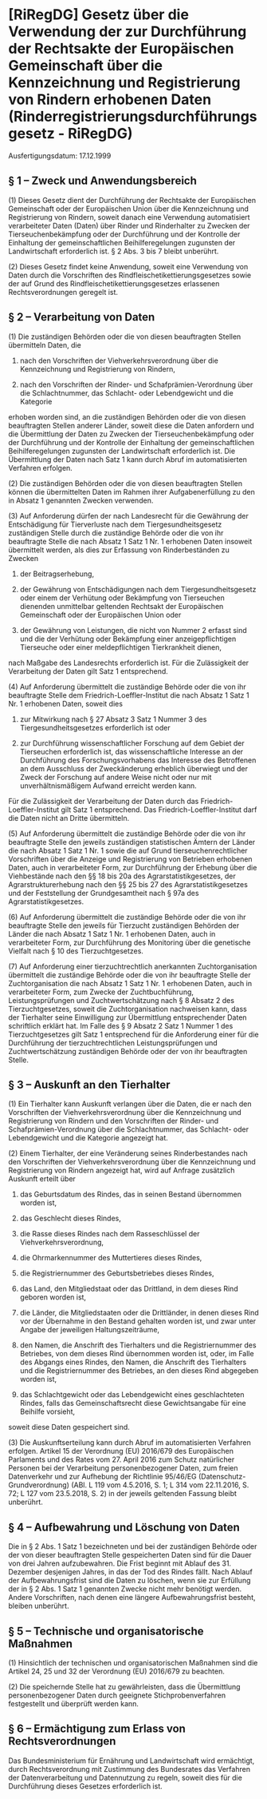 # [RiRegDG] Gesetz über die Verwendung der zur Durchführung der Rechtsakte der Europäischen Gemeinschaft über die Kennzeichnung und Registrierung von Rindern erhobenen Daten  (Rinderregistrierungsdurchführungsgesetz - RiRegDG)

Ausfertigungsdatum: 17.12.1999

 

## § 1 – Zweck und Anwendungsbereich

(1) Dieses Gesetz dient der Durchführung der Rechtsakte der Europäischen Gemeinschaft oder der Europäischen Union über die Kennzeichnung und Registrierung von Rindern, soweit danach eine Verwendung automatisiert verarbeiteter Daten (Daten) über Rinder und Rinderhalter zu Zwecken der Tierseuchenbekämpfung oder der Durchführung und der Kontrolle der Einhaltung der gemeinschaftlichen Beihilferegelungen zugunsten der Landwirtschaft erforderlich ist. § 2 Abs. 3 bis 7 bleibt unberührt.

(2) Dieses Gesetz findet keine Anwendung, soweit eine Verwendung von Daten durch die Vorschriften des Rindfleischetikettierungsgesetzes sowie der auf Grund des Rindfleischetikettierungsgesetzes erlassenen Rechtsverordnungen geregelt ist.


## § 2 – Verarbeitung von Daten

(1) Die zuständigen Behörden oder die von diesen beauftragten Stellen übermitteln Daten, die

1. nach den Vorschriften der Viehverkehrsverordnung über die Kennzeichnung und Registrierung von Rindern,

2. nach den Vorschriften der Rinder- und Schafprämien-Verordnung über die Schlachtnummer, das Schlacht- oder Lebendgewicht und die Kategorie

erhoben worden sind, an die zuständigen Behörden oder die von diesen beauftragten Stellen anderer Länder, soweit diese die Daten anfordern und die Übermittlung der Daten zu Zwecken der Tierseuchenbekämpfung oder der Durchführung und der Kontrolle der Einhaltung der gemeinschaftlichen Beihilferegelungen zugunsten der Landwirtschaft erforderlich ist. Die Übermittlung der Daten nach Satz 1 kann durch Abruf im automatisierten Verfahren erfolgen.

(2) Die zuständigen Behörden oder die von diesen beauftragten Stellen können die übermittelten Daten im Rahmen ihrer Aufgabenerfüllung zu den in Absatz 1 genannten Zwecken verwenden.

(3) Auf Anforderung dürfen der nach Landesrecht für die Gewährung der Entschädigung für Tierverluste nach dem Tiergesundheitsgesetz zuständigen Stelle durch die zuständige Behörde oder die von ihr beauftragte Stelle die nach Absatz 1 Satz 1 Nr. 1 erhobenen Daten insoweit übermittelt werden, als dies zur Erfassung von Rinderbeständen zu Zwecken

1. der Beitragserhebung,

2. der Gewährung von Entschädigungen nach dem Tiergesundheitsgesetz oder einem der Verhütung oder Bekämpfung von Tierseuchen dienenden unmittelbar geltenden Rechtsakt der Europäischen Gemeinschaft oder der Europäischen Union oder

3. der Gewährung von Leistungen, die nicht von Nummer 2 erfasst sind und die der Verhütung oder Bekämpfung einer anzeigepflichtigen Tierseuche oder einer meldepflichtigen Tierkrankheit dienen,

nach Maßgabe des Landesrechts erforderlich ist. Für die Zulässigkeit der Verarbeitung der Daten gilt Satz 1 entsprechend.

(4) Auf Anforderung übermittelt die zuständige Behörde oder die von ihr beauftragte Stelle dem Friedrich-Loeffler-Institut die nach Absatz 1 Satz 1 Nr. 1 erhobenen Daten, soweit dies

1. zur Mitwirkung nach § 27 Absatz 3 Satz 1 Nummer 3 des Tiergesundheitsgesetzes erforderlich ist oder

2. zur Durchführung wissenschaftlicher Forschung auf dem Gebiet der Tierseuchen erforderlich ist, das wissenschaftliche Interesse an der Durchführung des Forschungsvorhabens das Interesse des Betroffenen an dem Ausschluss der Zweckänderung erheblich überwiegt und der Zweck der Forschung auf andere Weise nicht oder nur mit unverhältnismäßigem Aufwand erreicht werden kann.

Für die Zulässigkeit der Verarbeitung der Daten durch das Friedrich-Loeffler-Institut gilt Satz 1 entsprechend. Das Friedrich-Loeffler-Institut darf die Daten nicht an Dritte übermitteln.

(5) Auf Anforderung übermittelt die zuständige Behörde oder die von ihr beauftragte Stelle den jeweils zuständigen statistischen Ämtern der Länder die nach Absatz 1 Satz 1 Nr. 1 sowie die auf Grund tierseuchenrechtlicher Vorschriften über die Anzeige und Registrierung von Betrieben erhobenen Daten, auch in verarbeiteter Form, zur Durchführung der Erhebung über die Viehbestände nach den §§ 18 bis 20a des Agrarstatistikgesetzes, der Agrarstrukturerhebung nach den §§ 25 bis 27 des Agrarstatistikgesetzes und der Feststellung der Grundgesamtheit nach § 97a des Agrarstatistikgesetzes.

(6) Auf Anforderung übermittelt die zuständige Behörde oder die von ihr beauftragte Stelle den jeweils für Tierzucht zuständigen Behörden der Länder die nach Absatz 1 Satz 1 Nr. 1 erhobenen Daten, auch in verarbeiteter Form, zur Durchführung des Monitoring über die genetische Vielfalt nach § 10 des Tierzuchtgesetzes.

(7) Auf Anforderung einer tierzuchtrechtlich anerkannten Zuchtorganisation übermittelt die zuständige Behörde oder die von ihr beauftragte Stelle der Zuchtorganisation die nach Absatz 1 Satz 1 Nr. 1 erhobenen Daten, auch in verarbeiteter Form, zum Zwecke der Zuchtbuchführung, Leistungsprüfungen und Zuchtwertschätzung nach § 8 Absatz 2 des Tierzuchtgesetzes, soweit die Zuchtorganisation nachweisen kann, dass der Tierhalter seine Einwilligung zur Übermittlung entsprechender Daten schriftlich erklärt hat. Im Falle des § 9 Absatz 2 Satz 1 Nummer 1 des Tierzuchtgesetzes gilt Satz 1 entsprechend für die Anforderung einer für die Durchführung der tierzuchtrechtlichen Leistungsprüfungen und Zuchtwertschätzung zuständigen Behörde oder der von ihr beauftragten Stelle.


## § 3 – Auskunft an den Tierhalter

(1) Ein Tierhalter kann Auskunft verlangen über die Daten, die er nach den Vorschriften der Viehverkehrsverordnung über die Kennzeichnung und Registrierung von Rindern und den Vorschriften der Rinder- und Schafprämien-Verordnung über die Schlachtnummer, das Schlacht- oder Lebendgewicht und die Kategorie angezeigt hat.

(2) Einem Tierhalter, der eine Veränderung seines Rinderbestandes nach den Vorschriften der Viehverkehrsverordnung über die Kennzeichnung und Registrierung von Rindern angezeigt hat, wird auf Anfrage zusätzlich Auskunft erteilt über

1. das Geburtsdatum des Rindes, das in seinen Bestand übernommen worden ist,

2. das Geschlecht dieses Rindes,

3. die Rasse dieses Rindes nach dem Rasseschlüssel der Viehverkehrsverordnung,

4. die Ohrmarkennummer des Muttertieres dieses Rindes,

5. die Registriernummer des Geburtsbetriebes dieses Rindes,

6. das Land, den Mitgliedstaat oder das Drittland, in dem dieses Rind geboren worden ist,

7. die Länder, die Mitgliedstaaten oder die Drittländer, in denen dieses Rind vor der Übernahme in den Bestand gehalten worden ist, und zwar unter Angabe der jeweiligen Haltungszeiträume,

8. den Namen, die Anschrift des Tierhalters und die Registriernummer des Betriebes, von dem dieses Rind übernommen worden ist, oder, im Falle des Abgangs eines Rindes, den Namen, die Anschrift des Tierhalters und die Registriernummer des Betriebes, an den dieses Rind abgegeben worden ist,

9. das Schlachtgewicht oder das Lebendgewicht eines geschlachteten Rindes, falls das Gemeinschaftsrecht diese Gewichtsangabe für eine Beihilfe vorsieht,

soweit diese Daten gespeichert sind.

(3) Die Auskunftserteilung kann durch Abruf im automatisierten Verfahren erfolgen. Artikel 15 der Verordnung (EU) 2016/679 des Europäischen Parlaments und des Rates vom 27. April 2016 zum Schutz natürlicher Personen bei der Verarbeitung personenbezogener Daten, zum freien Datenverkehr und zur Aufhebung der Richtlinie 95/46/EG (Datenschutz-Grundverordnung) (ABl. L 119 vom 4.5.2016, S. 1; L 314 vom 22.11.2016, S. 72; L 127 vom 23.5.2018, S. 2) in der jeweils geltenden Fassung bleibt unberührt.


## § 4 – Aufbewahrung und Löschung von Daten

Die in § 2 Abs. 1 Satz 1 bezeichneten und bei der zuständigen Behörde oder der von dieser beauftragten Stelle gespeicherten Daten sind für die Dauer von drei Jahren aufzubewahren. Die Frist beginnt mit Ablauf des 31. Dezember desjenigen Jahres, in das der Tod des Rindes fällt. Nach Ablauf der Aufbewahrungsfrist sind die Daten zu löschen, wenn sie zur Erfüllung der in § 2 Abs. 1 Satz 1 genannten Zwecke nicht mehr benötigt werden. Andere Vorschriften, nach denen eine längere Aufbewahrungsfrist besteht, bleiben unberührt.


## § 5 – Technische und organisatorische Maßnahmen

(1) Hinsichtlich der technischen und organisatorischen Maßnahmen sind die Artikel 24, 25 und 32 der Verordnung (EU) 2016/679 zu beachten.

(2) Die speichernde Stelle hat zu gewährleisten, dass die Übermittlung personenbezogener Daten durch geeignete Stichprobenverfahren festgestellt und überprüft werden kann.


## § 6 – Ermächtigung zum Erlass von Rechtsverordnungen

Das Bundesministerium für Ernährung und Landwirtschaft wird ermächtigt, durch Rechtsverordnung mit Zustimmung des Bundesrates das Verfahren der Datenverarbeitung und Datennutzung zu regeln, soweit dies für die Durchführung dieses Gesetzes erforderlich ist.
